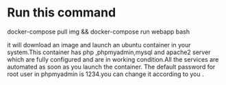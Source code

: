 # Run this command
docker-compose pull img && docker-compose run webapp bash

it will download an image and  launch an ubuntu container in your system.This container has php ,phpmyadmin,mysql and apache2 server which are fully configured and are in working condition.All the services are automated as soon as you launch the container.
The default password for root user in phpmyadmin is 1234.you can change it according to you .
